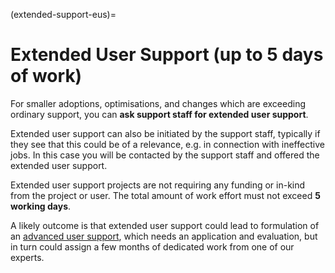 (extended-support-eus)=

# Extended User Support (up to 5 days of work)

For smaller adoptions, optimisations, and changes which are exceeding ordinary
support, you can **ask support staff for extended user support**.

Extended user support can also be initiated by the
support staff, typically if they see that this could be of a relevance, e.g.
in connection with ineffective jobs. In this case you will be contacted by the
support staff and offered the extended user support.

Extended user support projects are not requiring any funding or in-kind from
the project or user. The total amount of work effort must not exceed **5
working days**.

A likely outcome is that extended user support could lead to formulation of an
[advanced user support](https://www.sigma2.no/advanced-user-support), which
needs an application and evaluation, but in turn could assign a few months of
dedicated work from one of our experts.

